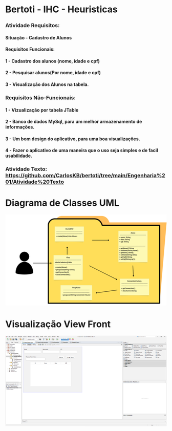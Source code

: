 # Bertoti - IHC - Heuristicas



### Atividade Requisitos:</br>
#### Situação - Cadastro de Alunos</br>
#### Requisitos Funcionais:</br>
#### 1 - Cadastro dos alunos (nome, idade e cpf)</br>
#### 2 - Pesquisar alunos(Por nome, idade e cpf)</br>
#### 3 - Visualização dos Alunos na tabela.



### Requisitos Não-Funcionais:
#### 1 - Vizualização por tabela JTable</br>
#### 2 - Banco de dados MySql, para um melhor armazenamento de informações.</br>
#### 3 - Um bom design do aplicativo, para uma boa visualizações.</br>
#### 4 - Fazer o aplicativo de uma maneira que o uso seja simples e de facil usabilidade.</br>

### Atividade Texto: https://github.com/CarlosKB/bertoti/tree/main/Engenharia%201/Atividade%20Texto

# Diagrama de Classes UML #

![Diagrama de Classes](https://github.com/CarlosKB/bertoti/blob/main/Engenharia%201/Atividade%20Projeto/DiagramaClassesAluno.png)


# Visualização View Front #
![Diagrama de Classes](https://github.com/CarlosKB/bertoti/blob/main/Engenharia%201/Atividade%20Projeto/View%20Front.png)
